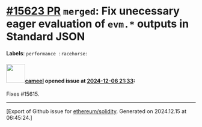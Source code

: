 # [\#15623 PR](https://github.com/ethereum/solidity/pull/15623) `merged`: Fix unecessary eager evaluation of `evm.*` outputs in Standard JSON
**Labels**: `performance :racehorse:`


#### <img src="https://avatars.githubusercontent.com/u/137030?v=4" width="50">[cameel](https://github.com/cameel) opened issue at [2024-12-06 21:33](https://github.com/ethereum/solidity/pull/15623):

Fixes #15615.




-------------------------------------------------------------------------------



[Export of Github issue for [ethereum/solidity](https://github.com/ethereum/solidity). Generated on 2024.12.15 at 06:45:24.]
